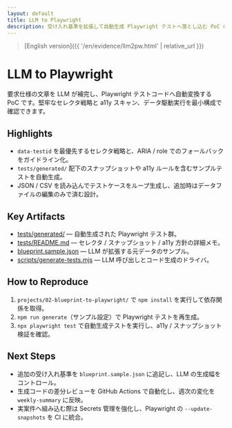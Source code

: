 ```yaml
---
layout: default
title: LLM to Playwright
description: 受け入れ基準を拡張して自動生成 Playwright テストへ落とし込む PoC のハイライト
---
```


> [English version]({{ '/en/evidence/llm2pw.html' | relative_url }})

# LLM to Playwright

要求仕様の文章を LLM が補完し、Playwright テストコードへ自動変換する PoC です。堅牢なセレクタ戦略と a11y スキャン、データ駆動実行を最小構成で確認できます。

## Highlights

- `data-testid` を最優先するセレクタ戦略と、ARIA / role でのフォールバックをガイドライン化。
- `tests/generated/` 配下のスナップショットや a11y ルールを含むサンプルテストを自動生成。
- JSON / CSV を読み込んでテストケースをループ生成し、追加時はデータファイルの編集のみで済む設計。

## Key Artifacts

- [tests/generated/](https://github.com/Ryosuke4219/portfolio/tree/main/projects/02-blueprint-to-playwright/tests/generated) — 自動生成された Playwright テスト群。
- [tests/README.md](https://github.com/Ryosuke4219/portfolio/blob/main/projects/02-blueprint-to-playwright/tests/README.md) — セレクタ / スナップショット / a11y 方針の詳細メモ。
- [blueprint.sample.json](https://github.com/Ryosuke4219/portfolio/blob/main/projects/02-blueprint-to-playwright/blueprint.sample.json) — LLM が拡張する元データのサンプル。
- [scripts/generate-tests.mjs](https://github.com/Ryosuke4219/portfolio/blob/main/projects/02-blueprint-to-playwright/scripts/generate-tests.mjs) — LLM 呼び出しとコード生成のドライバ。

## How to Reproduce

1. `projects/02-blueprint-to-playwright/` で `npm install` を実行して依存関係を取得。
2. `npm run generate`（サンプル設定）で Playwright テストを再生成。
3. `npx playwright test` で自動生成テストを実行し、a11y / スナップショット検証を確認。

## Next Steps

- 追加の受け入れ基準を `blueprint.sample.json` に追記し、LLM の生成幅をコントロール。
- 生成コードの差分レビューを GitHub Actions で自動化し、週次の変化を `weekly-summary` に反映。
- 実案件へ組み込む際は Secrets 管理を強化し、Playwright の `--update-snapshots` を CI に統合。
